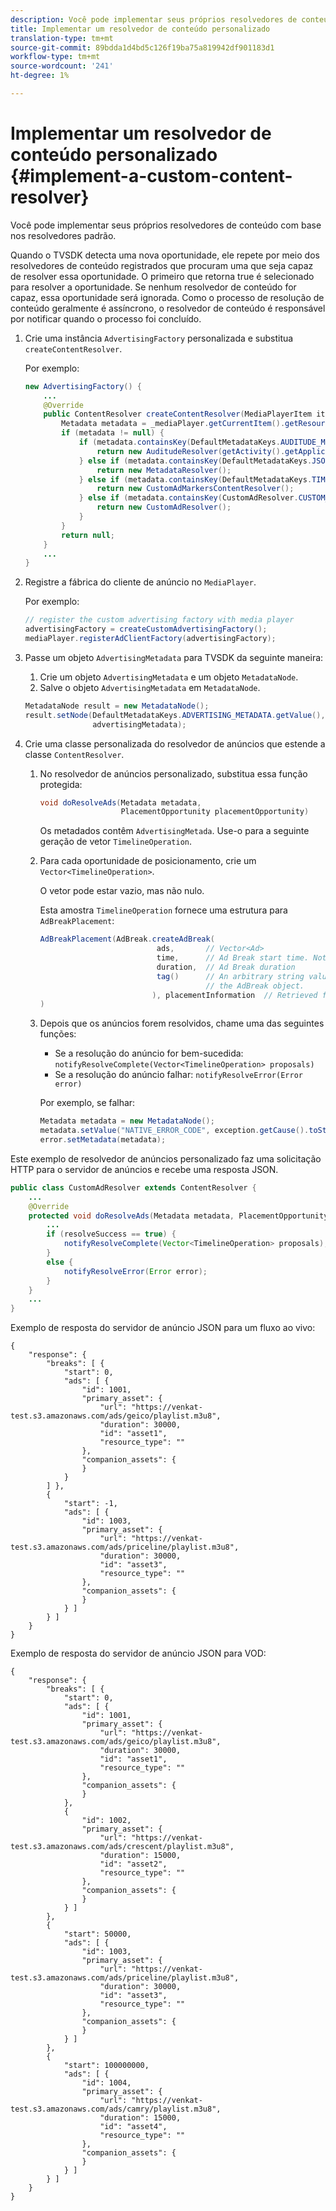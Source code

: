 ```yaml
---
description: Você pode implementar seus próprios resolvedores de conteúdo com base nos resolvedores padrão.
title: Implementar um resolvedor de conteúdo personalizado
translation-type: tm+mt
source-git-commit: 89bdda1d4bd5c126f19ba75a819942df901183d1
workflow-type: tm+mt
source-wordcount: '241'
ht-degree: 1%

---
```



# Implementar um resolvedor de conteúdo personalizado {#implement-a-custom-content-resolver}

Você pode implementar seus próprios resolvedores de conteúdo com base nos resolvedores padrão.

Quando o TVSDK detecta uma nova oportunidade, ele repete por meio dos resolvedores de conteúdo registrados que procuram uma que seja capaz de resolver essa oportunidade. O primeiro que retorna true é selecionado para resolver a oportunidade. Se nenhum resolvedor de conteúdo for capaz, essa oportunidade será ignorada. Como o processo de resolução de conteúdo geralmente é assíncrono, o resolvedor de conteúdo é responsável por notificar quando o processo foi concluído.

1. Crie uma instância `AdvertisingFactory` personalizada e substitua `createContentResolver`.

   Por exemplo:

   ```java
   new AdvertisingFactory() { 
       ... 
       @Override 
       public ContentResolver createContentResolver(MediaPlayerItem item) { 
           Metadata metadata = _mediaPlayer.getCurrentItem().getResource().getMetadata(); 
           if (metadata != null) { 
               if (metadata.containsKey(DefaultMetadataKeys.AUDITUDE_METADATA_KEY.getValue())) { 
                   return new AuditudeResolver(getActivity().getApplicationContext()); 
               } else if (metadata.containsKey(DefaultMetadataKeys.JSON_METADATA_KEY.getValue())) { 
                   return new MetadataResolver(); 
               } else if (metadata.containsKey(DefaultMetadataKeys.TIME_RANGES_METADATA_KEY.getValue())) { 
                   return new CustomAdMarkersContentResolver(); 
               } else if (metadata.containsKey(CustomAdResolver.CUSTOM_METADATA_KEY)) { 
                   return new CustomAdResolver(); 
               } 
           } 
           return null; 
       } 
       ... 
   }
   ```

1. Registre a fábrica do cliente de anúncio no `MediaPlayer`.

   Por exemplo:

   ```java
   // register the custom advertising factory with media player 
   advertisingFactory = createCustomAdvertisingFactory(); 
   mediaPlayer.registerAdClientFactory(advertisingFactory);
   ```

1. Passe um objeto `AdvertisingMetadata` para TVSDK da seguinte maneira:
   1. Crie um objeto `AdvertisingMetadata` e um objeto `MetadataNode`.
   1. Salve o objeto `AdvertisingMetadata` em `MetadataNode`.

   ```java
   MetadataNode result = new MetadataNode(); 
   result.setNode(DefaultMetadataKeys.ADVERTISING_METADATA.getValue(),  
                  advertisingMetadata);
   ```

1. Crie uma classe personalizada do resolvedor de anúncios que estende a classe `ContentResolver`.
   1. No resolvedor de anúncios personalizado, substitua essa função protegida:

      ```java
      void doResolveAds(Metadata metadata,  
                        PlacementOpportunity placementOpportunity)
      ```

      Os metadados contêm `AdvertisingMetada`. Use-o para a seguinte geração de vetor `TimelineOperation`.

   1. Para cada oportunidade de posicionamento, crie um `Vector<TimelineOperation>`.

      O vetor pode estar vazio, mas não nulo.

      Esta amostra `TimelineOperation` fornece uma estrutura para `AdBreakPlacement`:

      ```java
      AdBreakPlacement(AdBreak.createAdBreak( 
                                ads,       // Vector<Ad> 
                                time,      // Ad Break start time. Note: local time on the timeline 
                                duration,  // Ad Break duration 
                                tag()      // An arbitrary string value that can be attached to  
                                           // the AdBreak object. 
                               ), placementInformation  // Retrieved from PlacementOpportunity 
      )
      ```

   1. Depois que os anúncios forem resolvidos, chame uma das seguintes funções:

      * Se a resolução do anúncio for bem-sucedida: `notifyResolveComplete(Vector<TimelineOperation> proposals)`
      * Se a resolução do anúncio falhar: `notifyResolveError(Error error)`

      Por exemplo, se falhar:

      ```java
      Metadata metadata = new MetadataNode(); 
      metadata.setValue("NATIVE_ERROR_CODE", exception.getCause().toString()); 
      error.setMetadata(metadata);
      ```


<!--<a id="example_4F0D7692A92E480A835D6FDBEDBE75E7"></a>-->

Este exemplo de resolvedor de anúncios personalizado faz uma solicitação HTTP para o servidor de anúncios e recebe uma resposta JSON.

```java
public class CustomAdResolver extends ContentResolver { 
    ... 
    @Override 
    protected void doResolveAds(Metadata metadata, PlacementOpportunity placementOpportunity) { 
        ... 
        if (resolveSuccess == true) { 
            notifyResolveComplete(Vector<TimelineOperation> proposals); 
        } 
        else { 
            notifyResolveError(Error error); 
        } 
    } 
    ... 
}
```

Exemplo de resposta do servidor de anúncio JSON para um fluxo ao vivo:

```
{     
    "response": { 
        "breaks": [ { 
            "start": 0, 
            "ads": [ { 
                "id": 1001, 
                "primary_asset": { 
                    "url": "https://venkat-test.s3.amazonaws.com/ads/geico/playlist.m3u8", 
                    "duration": 30000, 
                    "id": "asset1", 
                    "resource_type": "" 
                }, 
                "companion_assets": { 
                } 
            } 
        ] }, 
        { 
            "start": -1, 
            "ads": [ { 
                "id": 1003, 
                "primary_asset": { 
                    "url": "https://venkat-test.s3.amazonaws.com/ads/priceline/playlist.m3u8", 
                    "duration": 30000, 
                    "id": "asset3", 
                    "resource_type": "" 
                }, 
                "companion_assets": { 
                } 
            } ] 
        } ] 
    } 
} 
```

Exemplo de resposta do servidor de anúncio JSON para VOD:

```
{     
    "response": { 
        "breaks": [ { 
            "start": 0, 
            "ads": [ { 
                "id": 1001, 
                "primary_asset": { 
                    "url": "https://venkat-test.s3.amazonaws.com/ads/geico/playlist.m3u8", 
                    "duration": 30000, 
                    "id": "asset1", 
                    "resource_type": "" 
                }, 
                "companion_assets": {  
                } 
            }, 
            { 
                "id": 1002, 
                "primary_asset": { 
                    "url": "https://venkat-test.s3.amazonaws.com/ads/crescent/playlist.m3u8", 
                    "duration": 15000, 
                    "id": "asset2", 
                    "resource_type": "" 
                }, 
                "companion_assets": { 
                } 
            } ] 
        }, 
        { 
            "start": 50000, 
            "ads": [ { 
                "id": 1003, 
                "primary_asset": { 
                    "url": "https://venkat-test.s3.amazonaws.com/ads/priceline/playlist.m3u8", 
                    "duration": 30000, 
                    "id": "asset3", 
                    "resource_type": "" 
                }, 
                "companion_assets": { 
                } 
            } ] 
        }, 
        { 
            "start": 100000000, 
            "ads": [ { 
                "id": 1004, 
                "primary_asset": { 
                    "url": "https://venkat-test.s3.amazonaws.com/ads/camry/playlist.m3u8", 
                    "duration": 15000, 
                    "id": "asset4", 
                    "resource_type": "" 
                }, 
                "companion_assets": { 
                } 
            } ] 
        } ] 
    } 
} 
```

